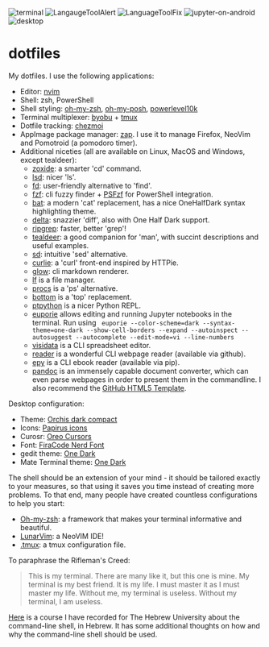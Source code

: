 ![terminal](https://github.com/AvivYaish/dotfiles/assets/12000894/314331fa-10bb-4376-bc8e-288f669df7b9)
![LangaugeToolAlert](https://github.com/AvivYaish/dotfiles/assets/12000894/3d9b350b-564b-4459-9b12-22d2cad7206d)
![LanguageToolFix](https://github.com/AvivYaish/dotfiles/assets/12000894/42675feb-b53f-4d09-968a-689b19f01bbb)
![jupyter-on-android](https://user-images.githubusercontent.com/12000894/160621258-074b844a-b6c8-4893-869f-5a3c3de33787.png)
![desktop](https://user-images.githubusercontent.com/12000894/144870928-dd2529ca-f1d5-457d-a0bd-61742edb02eb.png)

# dotfiles

My dotfiles.
I use the following applications:

- Editor: [nvim](https://github.com/neovim/neovim)
- Shell: zsh, PowerShell
- Shell styling: [oh-my-zsh](https://github.com/ohmyzsh/), [oh-my-posh](https://ohmyposh.dev), [powerlevel10k](https://github.com/romkatv/powerlevel10k)
- Terminal multiplexer: [byobu](https://byobu.org) + [tmux](https://github.com/tmux/tmux/)
- Dotfile tracking: [chezmoi](https://github.com/twpayne/chezmoi)
- AppImage package manager: [zap](https://github.com/srevinsaju/zap). I use it to manage Firefox, NeoVim and Pomotroid (a pomodoro timer).
- Additional niceties (all are available on Linux, MacOS and Windows, except tealdeer):
  - [zoxide](https://github.com/ajeetdsouza/zoxide): a smarter 'cd' command.
  - [lsd](https://github.com/Peltoche/lsd): nicer 'ls'.
  - [fd](https://github.com/sharkdp/fd): user-friendly alternative to 'find'.
  - [fzf](https://github.com/junegunn/fzf): cli fuzzy finder + [PSFzf](https://github.com/kelleyma49/PSFzf) for PowerShell integration.
  - [bat](https://github.com/sharkdp/bat): a modern 'cat' replacement, has a nice OneHalfDark syntax highlighting theme.
  - [delta](https://github.com/dandavison/delta): snazzier 'diff', also with One Half Dark support.
  - [ripgrep](https://github.com/BurntSushi/ripgrep): faster, better 'grep'!
  - [tealdeer](https://github.com/dbrgn/tealdeer): a good companion for 'man', with succint descriptions and useful examples.
  - [sd](https://github.com/chmln/sd): intuitive 'sed' alternative.
  - [curlie](https://github.com/rs/curlie): a 'curl' front-end inspired by HTTPie.
  - [glow](https://github.com/charmbracelet/glow): cli markdown renderer.
  - [lf](https://github.com/gokcehan/lf) is a file manager.
  - [procs](https://github.com/dalance/procs) is a 'ps' alternative.
  - [bottom](https://github.com/ClementTsang/bottom) is a 'top' replacement.
  - [ptpython](https://github.com/prompt-toolkit/ptpython) is a nicer Python REPL.
  - [euporie](https://github.com/joouha/euporie) allows editing and running Jupyter notebooks in the terminal. Run using `` euporie --color-scheme=dark --syntax-theme=one-dark --show-cell-borders --expand --autoinspect --autosuggest --autocomplete --edit-mode=vi --line-numbers``
  - [visidata](https://www.visidata.org) is a CLI spreadsheet editor.
  - [reader](https://github.com/mrusme/reader) is a wonderful CLI webpage reader (available via github).
  - [epy](https://github.com/wustho/epy) is a CLI ebook reader (available via pip).
  - [pandoc](https://pandoc.org/) is an immensely capable document converter, which can even parse webpages in order to present them in the commandline. I also recommend the [GitHub HTML5 Template](https://github.com/tajmone/pandoc-goodies/tree/master/templates/html5/github).

Desktop configuration:

- Theme: [Orchis dark compact](https://www.mate-look.org/p/1357889)
- Icons: [Papirus icons](https://github.com/PapirusDevelopmentTeam/papirus-icon-theme)
- Curosr: [Oreo Cursors](https://github.com/varlesh/oreo-cursors)
- Font: [FiraCode Nerd Font](https://github.com/ryanoasis/nerd-fonts/tree/master/patched-fonts/FiraCode/Regular/complete)
- gedit theme: [One Dark](https://github.com/isdampe/gedit-gtk-one-dark-style-scheme)
- Mate Terminal theme: [One Dark](https://github.com/denysdovhan/one-gnome-terminal)

The shell should be an extension of your mind - it should be tailored exactly to your measures, so that using it saves you time instead of creating more problems.
To that end, many people have created countless configurations to help you start:

- [Oh-my-zsh](https://github.com/ohmyzsh/): a framework that makes your terminal informative and beautiful.
- [LunarVim](https://github.com/LunarVim/LunarVim): a NeoVIM IDE!
- [.tmux](https://github.com/gpakosz/.tmux): a tmux configuration file.

To paraphrase the Rifleman's Creed:
> This is my terminal. There are many like it, but this one is mine.
> My terminal is my best friend. It is my life. I must master it as I must master my life.
> Without me, my terminal is useless. Without my terminal, I am useless. 

[Here](https://www.youtube.com/playlist?list=PLmZKhnXVy3J9h-XpG9z_DAKDHcntXYgSv) is a course I have recorded for The Hebrew University about the command-line shell, in Hebrew. It has some additional thoughts on how and why the command-line shell should be used.

